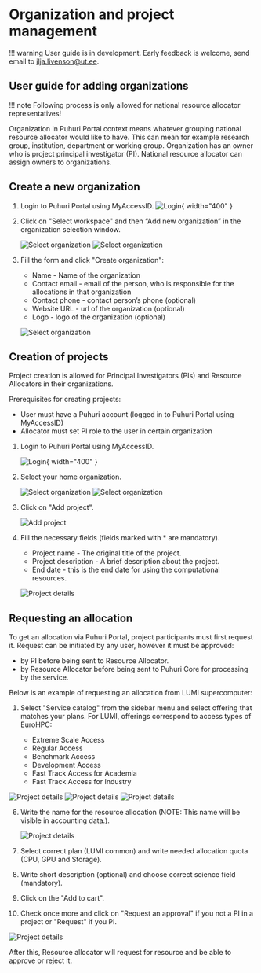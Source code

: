 # Organization and project management

!!! warning
    User guide is in development. Early feedback is welcome, send email to ilja.livenson@ut.ee.


## User guide for adding organizations

!!! note
    Following process is only allowed for national resource allocator representatives!

Organization in Puhuri Portal context means whatever grouping national resource allocator would like to have.
This can mean for example research group, institution, department or working group. Organization has an owner
who is project principal investigator (PI). National resource allocator can assign owners to organizations.

## Create a new organization 

1. Login to Puhuri Portal using MyAccessID.
   ![Login](../../assets/Login.PNG){ width="400" }

2. Click on "Select workspace" and then “Add new organization” in the organization selection window.

   ![Select organization](../../assets/Select%20workspace.PNG)
   ![Select organization](../../assets/Add_organization.PNG)

3. Fill the form and click "Create organization":
    - Name - Name of the organization
    - Contact email - email of the person, who is responsible for the allocations in that organization
    - Contact phone - contact person’s phone (optional)
    - Website URL - url of the organization (optional)
    - Logo - logo of the organization (optional)

   ![Select organization](../../assets/Add_organization_data.PNG)


## Creation of projects

Project creation is allowed for Principal Investigators (PIs) and Resource Allocators in their organizations.

Prerequisites for creating projects:

- User must have a Puhuri account (logged in to Puhuri Portal using MyAccessID)
- Allocator must set PI role to the user in certain organization

1. Login to Puhuri Portal using MyAccessID.

   ![Login](../../assets/Login.PNG){ width="400" }

2. Select your home organization.

   ![Select organization](../../assets/Select%20workspace.PNG)
   ![Select organization](../../assets/Select%20workspace_1.PNG)

3. Click on "Add project".

   ![Add project](../../assets/Add%20project.PNG)

4. Fill the necessary fields (fields marked with * are mandatory).

    - Project name - The original title of the project.
    - Project description - A brief description about the project.
    - End date - this is the end date for using the computational resources.

   ![Project details](../../assets/Project%20details.PNG)


## Requesting an allocation

To get an allocation via Puhuri Portal, project participants must first request it.
Request can be initiated by any user, however it must be approved:

 - by PI before being sent to Resource Allocator.
 - by Resource Allocator before being sent to Puhuri Core for processing by the service.

Below is an example of requesting an allocation from LUMI supercomputer:

1. Select "Service catalog" from the sidebar menu and select offering that matches your plans.
   For LUMI, offerings correspond to access types of EuroHPC:

    - Extreme Scale Access
    - Regular Access
    - Benchmark Access
    - Development Access
    - Fast Track Access for Academia
    - Fast Track Access for Industry

  ![Project details](../../assets/Service%20catalog.PNG)
  ![Project details](../../assets/LUMI%20resource.PNG)
  ![Project details](../../assets/Available%20resources.PNG)

6. Write the name for the resource allocation (NOTE: This name will be visible in accounting data.).

   ![Project details](../../assets/Resource%20config.PNG)

7. Select correct plan (LUMI common) and write needed allocation quota (CPU, GPU and Storage).

8. Write short description (optional) and choose correct science field (mandatory).

9. Click on the "Add to cart".

10. Check once more and click on "Request an approval" if you not a PI in a project or "Request" if you PI.

   ![Project details](../../assets/Approval%20request.PNG)

After this, Resource allocator will request for resource and be able to approve or reject it.
